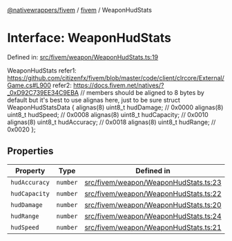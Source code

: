 [@nativewrappers/fivem](../../README.md) / [fivem](../README.md) / WeaponHudStats

# Interface: WeaponHudStats

Defined in: [src/fivem/weapon/WeaponHudStats.ts:19](https://github.com/nativewrappers/nativewrappers/blob/427b5ee59afa6efb7a0db0f5ab134f700c75b61b/src/fivem/weapon/WeaponHudStats.ts#L19)

WeaponHudStats
refer1: https://github.com/citizenfx/fivem/blob/master/code/client/clrcore/External/Game.cs#L900
refer2: https://docs.fivem.net/natives/?_0xD92C739EE34C9EBA
// members should be aligned to 8 bytes by default but it's best to use alignas here, just to be sure
struct WeaponHudStatsData
{
	alignas(8) uint8_t hudDamage; // 0x0000
	alignas(8) uint8_t hudSpeed; // 0x0008
	alignas(8) uint8_t hudCapacity; // 0x0010
	alignas(8) uint8_t hudAccuracy; // 0x0018
	alignas(8) uint8_t hudRange; // 0x0020
};

## Properties

| Property | Type | Defined in |
| ------ | ------ | ------ |
| <a id="hudaccuracy"></a> `hudAccuracy` | `number` | [src/fivem/weapon/WeaponHudStats.ts:23](https://github.com/nativewrappers/nativewrappers/blob/427b5ee59afa6efb7a0db0f5ab134f700c75b61b/src/fivem/weapon/WeaponHudStats.ts#L23) |
| <a id="hudcapacity"></a> `hudCapacity` | `number` | [src/fivem/weapon/WeaponHudStats.ts:22](https://github.com/nativewrappers/nativewrappers/blob/427b5ee59afa6efb7a0db0f5ab134f700c75b61b/src/fivem/weapon/WeaponHudStats.ts#L22) |
| <a id="huddamage"></a> `hudDamage` | `number` | [src/fivem/weapon/WeaponHudStats.ts:20](https://github.com/nativewrappers/nativewrappers/blob/427b5ee59afa6efb7a0db0f5ab134f700c75b61b/src/fivem/weapon/WeaponHudStats.ts#L20) |
| <a id="hudrange"></a> `hudRange` | `number` | [src/fivem/weapon/WeaponHudStats.ts:24](https://github.com/nativewrappers/nativewrappers/blob/427b5ee59afa6efb7a0db0f5ab134f700c75b61b/src/fivem/weapon/WeaponHudStats.ts#L24) |
| <a id="hudspeed"></a> `hudSpeed` | `number` | [src/fivem/weapon/WeaponHudStats.ts:21](https://github.com/nativewrappers/nativewrappers/blob/427b5ee59afa6efb7a0db0f5ab134f700c75b61b/src/fivem/weapon/WeaponHudStats.ts#L21) |
